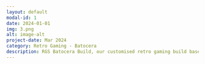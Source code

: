 ```yaml
---
layout: default
modal-id: 1
date: 2024-01-01
img: 3.png
alt: image-alt
project-date: Mar 2024
category: Retro Gaming - Batocera
description: RGS Batocera Build, our customised retro gaming build based on Batocera.
---
```

